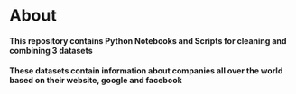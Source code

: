 # About

#### This repository contains Python Notebooks and Scripts for cleaning and combining 3 datasets
#### These datasets contain information about companies all over the world based on their website, google and facebook